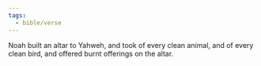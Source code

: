 ```yaml
---
tags:
  - bible/verse
---
```

Noah built an altar to Yahweh, and took of every clean animal, and of every clean bird, and offered burnt offerings on the altar.